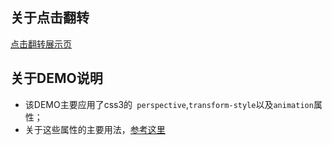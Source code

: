 ## 关于点击翻转
[点击翻转展示页](http://himmas.github.io/Himmas_demo/rolling-over/index.html)
## 关于DEMO说明
- 该DEMO主要应用了css3的` perspective`,`transform-style`以及`animation`属性；
- 关于这些属性的主要用法，[参考这里](http://www.w3cplus.com/css3/transform-basic-property.html)
